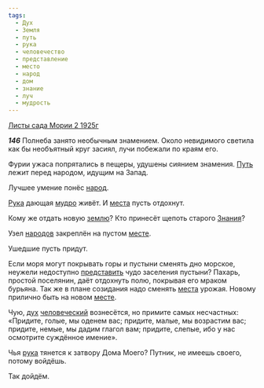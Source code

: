```yaml
---
tags:
  - Дух
  - Земля
  - путь
  - рука
  - человечество
  - представление
  - место
  - народ
  - дом
  - знание
  - луч
  - мудрость
---
```


[Листы сада Мории 2 1925г](https://127.0.0.1:4002/agni/1925)

___146___
Полнеба занято необычным знамением. Около невидимого светила как бы необъятный круг засиял, лучи побежали по краям его.   

Фурии ужаса попрятались в пещеры, удушены сиянием знамения. [Путь](../../../tags/#путь) лежит перед народом, идущим на Запад.   

Лучшее умение понёс [народ](../../../tags/#народ).   

[Рука](../../../tags/#[рука](../../../tags/#рука)) дающая [мудро](../../../tags/#мудрость) живёт. И [места](../../../tags/#место) пусть отдохнут.   

Кому же отдать новую [землю](../../../tags/#Земля)? Кто принесёт щепоть старого [Знания](../../../tags/#знание)?   

Узел [народов](../../../tags/#народ) закреплён на пустом [месте](../../../tags/#место).   

Ушедшие пусть придут.   

Если моря могут покрывать горы и пустыни сменять дно морское, неужели недоступно [представить](../../../tags/#представление) чудо заселения пустыни? Пахарь, простой поселянин, даёт отдохнуть полю, покрывая его мраком бурьяна. Так же в плане созидания надо сменять [места](../../../tags/#место) урожая. Новому прилично быть на новом [месте](../../../tags/#место).   

Чую, [дух](../../../tags/#Дух) [человеческий](../../../tags/#человечество) вознесётся, но примите самых несчастных: «Придите, голые, мы оденем вас; придите, малые, мы возрастим вас; придите, немые, мы дадим глагол вам; придите, слепые, ибо у нас осмотрите суждённое имение».   

Чья [рука](../../../tags/#рука) тянется к затвору Дома Моего? Путник, не имеешь своего, потому войдёшь.   

Так дойдём.   

